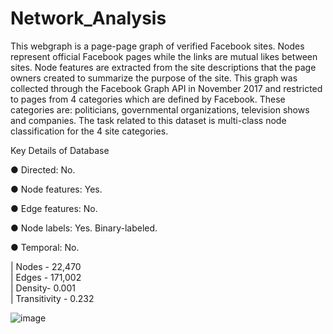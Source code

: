 # Network_Analysis

This webgraph is a page-page graph of verified Facebook sites. Nodes represent official Facebook pages while the links are mutual likes between sites. Node features are extracted from the site descriptions that the page owners created to summarize the purpose of the site. This graph was collected through the Facebook Graph API in November 2017 and restricted to pages from 4 categories which are defined by Facebook. These categories are: politicians, governmental organizations, television shows and companies. The task related to this dataset is multi-class node classification for the 4 site categories.

Key Details of Database

●	Directed: No.

●	Node features: Yes.

●	Edge features: No.

●	Node labels: Yes. Binary-labeled.

●	Temporal: No.

| Nodes - 22,470  
| Edges - 171,002  
| Density- 0.001  
| Transitivity - 0.232

![image](https://user-images.githubusercontent.com/93218788/163667653-31684774-2663-4b17-bb59-64c43a43fa12.png)
